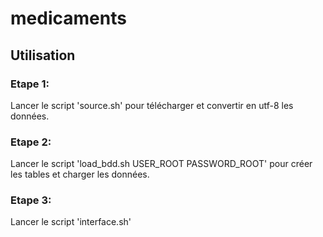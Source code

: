 # medicaments

## Utilisation

### Etape 1:
Lancer le script 'source.sh' pour télécharger et convertir en utf-8 les données.

### Etape 2:
Lancer le script 'load_bdd.sh USER_ROOT PASSWORD_ROOT' pour créer les tables et charger les données.

### Etape 3:
Lancer le script 'interface.sh'